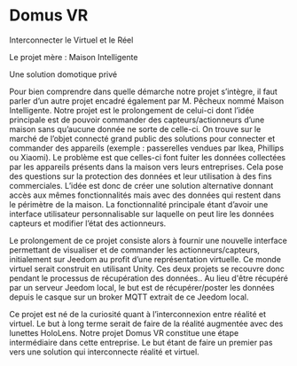 # Domus VR

Interconnecter le Virtuel et le Réel 

Le projet mère : Maison Intelligente

Une solution domotique privé

Pour bien comprendre dans quelle démarche notre projet s’intègre, il faut parler d’un autre projet encadré également par M. Pêcheux nommé Maison Intelligente. Notre projet est le prolongement de celui-ci dont l’idée principale est de pouvoir commander des capteurs/actionneurs d’une maison sans qu’aucune donnée ne sorte de celle-ci. On trouve sur le marché de l’objet connecté grand public des solutions pour connecter et commander des appareils (exemple : passerelles vendues par Ikea, Phillips ou Xiaomi). Le problème est que celles-ci font fuiter les données collectées par les appareils présents dans la maison vers leurs entreprises. Cela pose des questions sur la protection des données et leur utilisation à des fins commerciales. L’idée est donc de créer une solution alternative donnant accès aux mêmes fonctionnalités mais avec des données qui restent dans le périmètre de la maison. La fonctionnalité principale étant d’avoir une interface utilisateur personnalisable sur laquelle on peut lire les données capteurs et modifier l’état des actionneurs.

Le prolongement de ce projet consiste alors à fournir une nouvelle interface permettant de visualiser et de commander les actionneurs/capteurs, initialement sur Jeedom au profit d’une représentation virtuelle. Ce monde virtuel serait construit en utilisant Unity. Ces deux projets se recouvre donc pendant le processus de récupération des données.. Au lieu d'être récupéré par un serveur Jeedom local, le but est de récupérer/poster les données depuis le casque sur un broker MQTT extrait de ce Jeedom local.

Ce projet est né de la curiosité quant à l’interconnexion entre réalité et virtuel. Le but à long terme serait de faire de la réalité augmentée avec des lunettes HoloLens. Notre projet Domus VR constitue une étape intermédiaire dans cette entreprise. Le but étant de faire un premier pas vers une solution qui interconnecte réalité et virtuel. 


